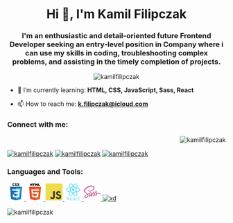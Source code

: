 <h1 align="center">Hi 👋, I'm Kamil Filipczak</h1>
<h3 align="center">I'm an enthusiastic and detail-oriented future Frontend Developer seeking an entry-level position in Company where i can use my skills in coding, troubleshooting complex problems, and assisting in the timely completion of projects.</h3>

<p align="center"> <img src="https://komarev.com/ghpvc/?username=kamilfilipczak&label=Profile%20views&color=0e75b6&style=flat" alt="kamilfilipczak" /> </p>

- 🌱 I’m currently learning: **HTML, CSS, JavaScript, Sass, React**

- 📫 How to reach me: **k.filipczak@icloud.com**

<h3 align="left">Connect with me:</h3>
<p>&nbsp;<img align="right" src="https://github-readme-stats.vercel.app/api?username=kamilfilipczak&show_icons=true&locale=en" alt="kamilfilipczak" /></p>
<p align="left">
<a href="https://codepen.io/kamilfilipczak" target="blank"><img align="center" src="https://raw.githubusercontent.com/rahuldkjain/github-profile-readme-generator/master/src/images/icons/Social/codepen.svg" alt="kamilfilipczak" height="30" width="40" /></a>
<a href="https://linkedin.com/in/kamilfilipczak" target="blank"><img align="center" src="https://raw.githubusercontent.com/rahuldkjain/github-profile-readme-generator/master/src/images/icons/Social/linked-in-alt.svg" alt="kamilfilipczak" height="30" width="40" /></a>
<a href="https://codesandbox.com/kamilfilipczak" target="blank"><img align="center" src="https://raw.githubusercontent.com/rahuldkjain/github-profile-readme-generator/master/src/images/icons/Social/codesandbox.svg" alt="kamilfilipczak" height="30" width="40" /></a>
</p>

<h3 align="left">Languages and Tools:</h3>
<p align="left"> <a href="https://www.w3schools.com/css/" target="_blank" rel="noreferrer"> <img src="https://raw.githubusercontent.com/devicons/devicon/master/icons/css3/css3-original-wordmark.svg" alt="css3" width="40" height="40"/> </a> <a href="https://www.w3.org/html/" target="_blank" rel="noreferrer"> <img src="https://raw.githubusercontent.com/devicons/devicon/master/icons/html5/html5-original-wordmark.svg" alt="html5" width="40" height="40"/> </a> <a href="https://developer.mozilla.org/en-US/docs/Web/JavaScript" target="_blank" rel="noreferrer"> <img src="https://raw.githubusercontent.com/devicons/devicon/master/icons/javascript/javascript-original.svg" alt="javascript" width="40" height="40"/> </a> <a href="https://reactjs.org/" target="_blank" rel="noreferrer"> <img src="https://raw.githubusercontent.com/devicons/devicon/master/icons/react/react-original-wordmark.svg" alt="react" width="40" height="40"/> </a> <a href="https://sass-lang.com" target="_blank" rel="noreferrer"> <img src="https://raw.githubusercontent.com/devicons/devicon/master/icons/sass/sass-original.svg" alt="sass" width="40" height="40"/> </a> <a href="https://www.adobe.com/products/xd.html" target="_blank" rel="noreferrer"> <img src="https://cdn.worldvectorlogo.com/logos/adobe-xd.svg" alt="xd" width="40" height="40"/> </a> </p>


<p><img align="center" src="https://github-readme-streak-stats.herokuapp.com/?user=kamilfilipczak&" alt="kamilfilipczak" /></p>

